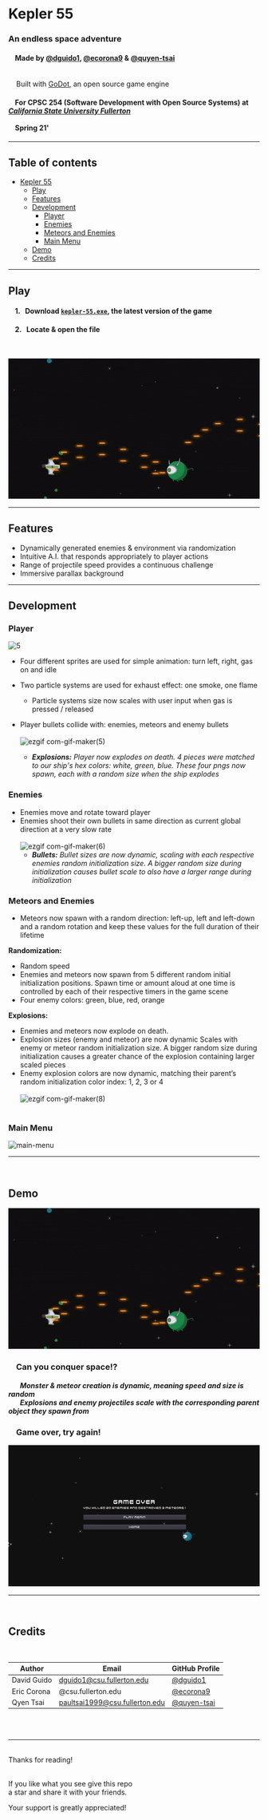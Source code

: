 # Kepler 55
  
### An endless space adventure
#### &nbsp;&nbsp;&nbsp;&nbsp;Made by [@dguido1](https://github.com/dguido1), [@ecorona9](https://github.com/ecorona9) & [@quyen-tsai](https://github.com/quyen-tsai)
<br/>&nbsp;&nbsp;&nbsp;&nbsp;Built with [GoDot](https://godotengine.org), an open source game engine
#### &nbsp;&nbsp;&nbsp;&nbsp;For CPSC 254 (Software Development with Open Source Systems) at [***California State University Fullerton***](http://www.fullerton.edu/)<br><br>&nbsp;&nbsp;&nbsp;&nbsp;Spring 21'

---

## Table of contents
* [Kepler 55](#kepler-55)
  * [Play](#play)
  * [Features](#features)
  * [Development](#development)
    * [Player](#player)
    * [Enemies](#enemies)
    * [Meteors and Enemies](#meteors-and-enemies)
    * [Main Menu](#main-menu)
  * [Demo](#demo)
  * [Credits](#credits)
***

## Play 

#### &nbsp;&nbsp;&nbsp; 1. &nbsp; Download [`kepler-55.exe`](https://github.com/dguido1/kepler-55/blob/main/kepler-55/Exports/kepler-55.exe), the latest version of the game
#### &nbsp;&nbsp;&nbsp; 2. &nbsp; Locate & open the file
<br>

![ezgif com-optimize](https://github.com/dguido1/kepler-55/blob/main/kepler-55/demos/kepler-55-demo.gif)

---

## Features
* Dynamically generated enemies & environment via randomization
* Intuitive A.I. that responds appropriately to player actions
* Range of projectile speed provides a continuous challenge
* Immersive parallax background

---

## Development

### Player
![5](https://user-images.githubusercontent.com/47490318/136456145-9aab6a74-7345-4b5c-9807-2dac45612ed2.gif)
* Four different sprites are used for simple animation: turn left, right, gas on and idle
* Two particle systems are used for exhaust effect: one smoke, one flame
     * Particle systems size now scales with user input when gas is pressed / released

* Player bullets collide with: enemies, meteors and enemy bullets <br> <br>
![ezgif com-gif-maker(5)](https://user-images.githubusercontent.com/47490318/136456326-ffe1a672-353a-4ff9-b08e-a59f509529a5.gif)
     * ***Explosions:** Player now explodes on death. 4 pieces were matched to our ship's hex colors: white, green, blue. These four pngs now spawn, each with a random size when the ship explodes*

### Enemies
* Enemies move and rotate toward player
* Enemies shoot their own bullets in same direction as current global direction at a very slow rate <br> <br>
![ezgif com-gif-maker(6)](https://user-images.githubusercontent.com/47490318/136458291-47e2239c-c6e4-400e-8fe0-9393033b4624.gif)
     * ***Bullets:** Bullet sizes are now dynamic, scaling with each respective enemies random initialization size. A bigger random size during initialization causes bullet scale to also have a larger range during initialization*

### Meteors and Enemies

- Meteors now spawn with a random direction: left-up, left and left-down and a random rotation and keep these values for the full duration of their lifetime

**Randomization:**
* Random speed 
* Enemies and meteors now spawn from 5 different random initial initialization positions. Spawn time or amount aloud at one time is controlled by each of their respective timers in the game scene
* Four enemy colors: green, blue, red, orange 

**Explosions:**
* Enemies and meteors now explode on death.
* Explosion sizes (enemy and meteor) are now dynamic Scales with enemy or meteor random initialization size. A bigger random size during initialization causes a greater chance of the explosion containing larger scaled pieces
* Enemy explosion colors are now dynamic, matching their parent’s random initialization color index: 1, 2, 3 or 4
<br><br>
![ezgif com-gif-maker(8)](https://user-images.githubusercontent.com/47490318/136461152-c3008db2-cb7d-42b7-aee8-9976f025e5d9.gif)
<br><br>

### Main Menu 
![main-menu](https://user-images.githubusercontent.com/47490318/136454300-77004cd4-301b-491a-9b10-d44a87960c2e.gif)

***
<br>

## Demo

![ezgif com-optimize](https://github.com/dguido1/kepler-55/blob/main/kepler-55/demos/kepler-55-demo.gif)
### &nbsp;&nbsp;&nbsp; Can you conquer space!?
##### &nbsp;&nbsp;&nbsp;&nbsp;&nbsp;&nbsp; Monster & meteor creation is dynamic, meaning speed and size is random<br> &nbsp;&nbsp;&nbsp;&nbsp;&nbsp;&nbsp; Explosions and enemy projectiles scale with the corresponding parent object they spawn from

### &nbsp;&nbsp;&nbsp; Game over, try again!
![ezgif com-optimize](https://github.com/dguido1/kepler-55/blob/main/kepler-55/demos/game_over.png)

---
<br>


## Credits
<br>

| Author | Email | GitHub Profile |
| --------------- | --------------- | --------------- |
| David Guido | dguido1@csu.fullerton.edu | [@dguido1](https://github.com/dguido1) |
| Eric Corona | @csu.fullerton.edu | [@ecorona9](https://github.com/ecorona9) |
| Qyen Tsai | paultsai1999@csu.fullerton.edu | [@quyen-tsai](https://github.com/quyen-tsai) |


<br><br>


***

<br/>
Thanks for reading!<br/><br/>
 
If you like what you see give this repo  
a star and share it with your friends.

Your support is greatly appreciated!<br/><br/>

<br/><br/>

